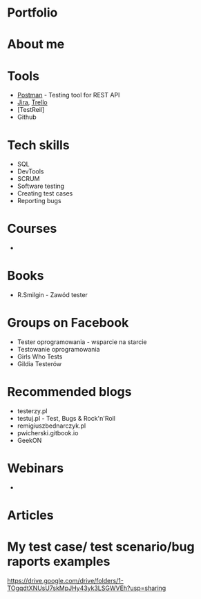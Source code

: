 # Portfolio
# About me

# Tools
  - [Postman](https://www.postman.com/) - Testing tool for REST API
  - [Jira](https://www.atlassian.com/software/jira0), [Trello](https://trello.com/) 
  - [TestReil]
  - Github
# Tech skills
  - SQL
  - DevTools
  - SCRUM
  - Software testing
  - Creating test cases
  - Reporting bugs
# Courses
  - 
# Books
  - R.Smilgin - Zawód tester
# Groups on Facebook
  - Tester oprogramowania - wsparcie na starcie
  - Testowanie oprogramowania
  - Girls Who Tests
  - Gildia Testerów
# Recommended blogs
  - testerzy.pl
  - testuj.pl - Test, Bugs & Rock'n'Roll
  - remigiuszbednarczyk.pl
  - pwicherski.gitbook.io
  - GeekON
# Webinars
  -
# Articles
# My test case/ test scenario/bug raports examples
  https://drive.google.com/drive/folders/1-TOgqdtXNUsU7skMpJHy43yk3LSGWVEh?usp=sharing
